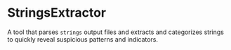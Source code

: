 # StringsExtractor
A tool that parses `strings` output files and extracts and categorizes strings to quickly reveal suspicious patterns and indicators.
